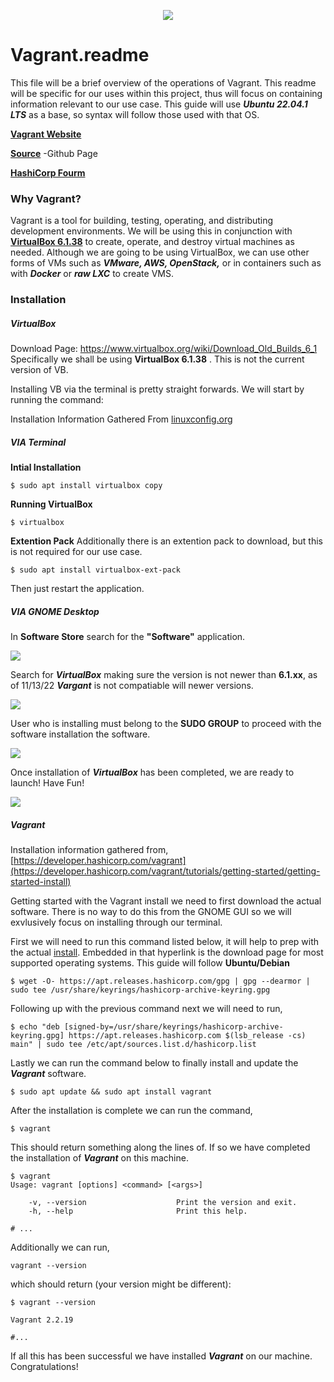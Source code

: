 <p align="center"><img src="https://upload.wikimedia.org/wikipedia/commons/thumb/8/87/Vagrant.png/150px-Vagrant.png"></p>

# Vagrant.readme
This file will be a brief overview of the operations of Vagrant. This readme will be specific for our uses within this project, thus will focus on containing information relevant to our use case. This guide will use ***Ubuntu 22.04.1 LTS*** as a base, so syntax will follow those used with that OS. 

**[Vagrant Website](https://www.vagrantup.com/)**

**[Source](https://github.com/hashicorp/vagrant)** -Github Page

**[HashiCorp Fourm](https://discuss.hashicorp.com/c/vagrant/24)** 

### Why Vagrant? 
Vagrant is a tool for building, testing, operating, and distributing development environments. We will be using this in conjunction with **[VirtualBox 6.1.38](https://www.virtualbox.org/wiki/Download_Old_Builds_6_1)**  to create, operate, and destroy virtual machines as needed. Although we are going to be using VirtualBox, we can use other forms of VMs such as ***VMware, AWS, OpenStack,*** or in containers such as with ***Docker*** or ***raw LXC*** to create VMS. 
### Installation 

##### VirtualBox
Download Page: https://www.virtualbox.org/wiki/Download_Old_Builds_6_1
Specifically we shall be using **VirtualBox 6.1.38** . This is not the current version of VB. 

Installing VB via the terminal is pretty straight forwards. We will start by running the command:

Installation Information Gathered From [linuxconfig.org](https://linuxconfig.org/install-virtualbox-on-ubuntu-20-04-focal-fossa-linux)
##### VIA Terminal 
**Intial Installation**
```
$ sudo apt install virtualbox copy 
```
**Running VirtualBox**
```
$ virtualbox
```

**Extention Pack**
Additionally there is an extention pack to download, but this is not required for our use case.
```
$ sudo apt install virtualbox-ext-pack
```
Then just restart the application.

##### VIA GNOME Desktop 
In **Software Store** search for the **"Software"** application.
<p><img src="https://linuxconfig.org/wp-content/uploads/2020/03/01-install-virtualbox-on-ubuntu-20-04-focal-fossa-linux.png"></p> 

Search for ***VirtualBox*** making sure the version is not newer than **6.1.xx**, as of 11/13/22 ***Vargant*** is not compatiable will newer versions.
<p><img src="https://linuxconfig.org/wp-content/uploads/2020/03/02-install-virtualbox-on-ubuntu-20-04-focal-fossa-linux.png"></p>  

User who is installing must belong to the **SUDO GROUP** to proceed with the software installation the software.
<p><img src="https://linuxconfig.org/wp-content/uploads/2020/03/04-install-virtualbox-on-ubuntu-20-04-focal-fossa-linux.png"></p> 

Once installation of ***VirtualBox*** has been completed, we are ready to launch! Have Fun!
<p><img src="https://linuxconfig.org/wp-content/uploads/2020/03/05-install-virtualbox-on-ubuntu-20-04-focal-fossa-linux.png"></p> 

##### Vagrant
Installation information gathered from, [https://developer.hashicorp.com/vagrant](https://developer.hashicorp.com/vagrant/tutorials/getting-started/getting-started-install)

Getting started with the Vagrant install we need to first download the actual software. There is no way to do this from the GNOME GUI so we will exvlusively focus on installing through our terminal. 

First we will need to run this command listed below, it will help to prep with the actual [install](https://developer.hashicorp.com/vagrant/downloads). Embedded in that hyperlink is the download page for most supported operating systems. This guide will follow **Ubuntu/Debian** 
```
$ wget -O- https://apt.releases.hashicorp.com/gpg | gpg --dearmor | sudo tee /usr/share/keyrings/hashicorp-archive-keyring.gpg
```
Following up with the previous command next we will need to run, 
```
$ echo "deb [signed-by=/usr/share/keyrings/hashicorp-archive-keyring.gpg] https://apt.releases.hashicorp.com $(lsb_release -cs) main" | sudo tee /etc/apt/sources.list.d/hashicorp.list
```
Lastly we can run the command below to finally install and update the ***Vagrant*** software.
```
$ sudo apt update && sudo apt install vagrant
```
After the installation is complete we can run the command,
```
$ vagrant 
```
This should return something along the lines of. If so we have completed the installation of ***Vagrant*** on this machine.
```
$ vagrant
Usage: vagrant [options] <command> [<args>]
    
    -v, --version                    Print the version and exit.
    -h, --help                       Print this help.

# ...
```
Additionally we can run,
```
vagrant --version 
```
which should return (your version might be different):
```
$ vagrant --version

Vagrant 2.2.19

#...
```
If all this has been successful we have installed ***Vagrant*** on our machine. Congratulations!